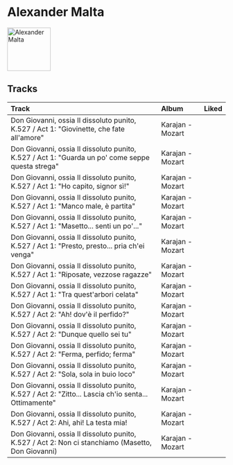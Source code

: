 
# Alexander Malta


<img src="https://i.scdn.co/image/ab67616d0000b2730783b9d3ed638c04eaa0d2b2" alt="Alexander Malta" width="100" />

## Tracks

| Track                                                                                                | Album            | Liked   |
|:-----------------------------------------------------------------------------------------------------|:-----------------|:--------|
| Don Giovanni, ossia Il dissoluto punito, K.527 / Act 1: "Giovinette, che fate all'amore"             | Karajan - Mozart |         |
| Don Giovanni, ossia Il dissoluto punito, K.527 / Act 1: "Guarda un po' come seppe questa strega"     | Karajan - Mozart |         |
| Don Giovanni, ossia Il dissoluto punito, K.527 / Act 1: "Ho capito, signor sì!"                      | Karajan - Mozart |         |
| Don Giovanni, ossia Il dissoluto punito, K.527 / Act 1: "Manco male, è partita"                      | Karajan - Mozart |         |
| Don Giovanni, ossia Il dissoluto punito, K.527 / Act 1: "Masetto... senti un po'..."                 | Karajan - Mozart |         |
| Don Giovanni, ossia Il dissoluto punito, K.527 / Act 1: "Presto, presto... pria ch'ei venga"         | Karajan - Mozart |         |
| Don Giovanni, ossia Il dissoluto punito, K.527 / Act 1: "Riposate, vezzose ragazze"                  | Karajan - Mozart |         |
| Don Giovanni, ossia Il dissoluto punito, K.527 / Act 1: "Tra quest'arbori celata"                    | Karajan - Mozart |         |
| Don Giovanni, ossia Il dissoluto punito, K.527 / Act 2: "Ah! dov'è il perfido?"                      | Karajan - Mozart |         |
| Don Giovanni, ossia Il dissoluto punito, K.527 / Act 2: "Dunque quello sei tu"                       | Karajan - Mozart |         |
| Don Giovanni, ossia Il dissoluto punito, K.527 / Act 2: "Ferma, perfido; ferma"                      | Karajan - Mozart |         |
| Don Giovanni, ossia Il dissoluto punito, K.527 / Act 2: "Sola, sola in buio loco"                    | Karajan - Mozart |         |
| Don Giovanni, ossia Il dissoluto punito, K.527 / Act 2: "Zitto... Lascia ch'io senta... Ottimamente" | Karajan - Mozart |         |
| Don Giovanni, ossia Il dissoluto punito, K.527 / Act 2: Ahi, ahi! La testa mia!                      | Karajan - Mozart |         |
| Don Giovanni, ossia Il dissoluto punito, K.527 / Act 2: Non ci stanchiamo (Masetto, Don Giovanni)    | Karajan - Mozart |         |